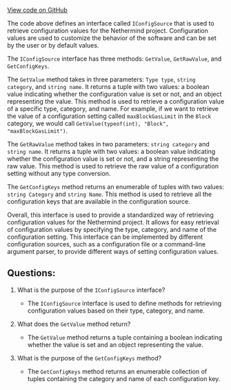 [View code on GitHub](https://github.com/nethermindeth/nethermind/Nethermind.Config/IConfigSource.cs)

The code above defines an interface called `IConfigSource` that is used to retrieve configuration values for the Nethermind project. Configuration values are used to customize the behavior of the software and can be set by the user or by default values. 

The `IConfigSource` interface has three methods: `GetValue`, `GetRawValue`, and `GetConfigKeys`. 

The `GetValue` method takes in three parameters: `Type type`, `string category`, and `string name`. It returns a tuple with two values: a boolean value indicating whether the configuration value is set or not, and an object representing the value. This method is used to retrieve a configuration value of a specific type, category, and name. For example, if we want to retrieve the value of a configuration setting called `maxBlockGasLimit` in the `Block` category, we would call `GetValue(typeof(int), "Block", "maxBlockGasLimit")`. 

The `GetRawValue` method takes in two parameters: `string category` and `string name`. It returns a tuple with two values: a boolean value indicating whether the configuration value is set or not, and a string representing the raw value. This method is used to retrieve the raw value of a configuration setting without any type conversion. 

The `GetConfigKeys` method returns an enumerable of tuples with two values: `string Category` and `string Name`. This method is used to retrieve all the configuration keys that are available in the configuration source. 

Overall, this interface is used to provide a standardized way of retrieving configuration values for the Nethermind project. It allows for easy retrieval of configuration values by specifying the type, category, and name of the configuration setting. This interface can be implemented by different configuration sources, such as a configuration file or a command-line argument parser, to provide different ways of setting configuration values.
## Questions: 
 1. What is the purpose of the `IConfigSource` interface?
    - The `IConfigSource` interface is used to define methods for retrieving configuration values based on their type, category, and name.

2. What does the `GetValue` method return?
    - The `GetValue` method returns a tuple containing a boolean indicating whether the value is set and an object representing the value.

3. What is the purpose of the `GetConfigKeys` method?
    - The `GetConfigKeys` method returns an enumerable collection of tuples containing the category and name of each configuration key.